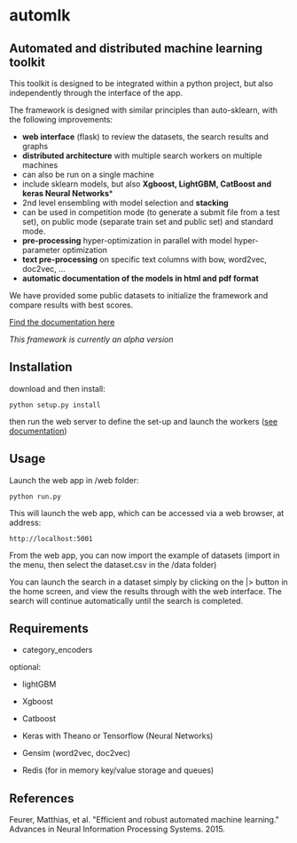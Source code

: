 # automlk
Automated and distributed machine learning toolkit
--------------------------------------------------

This toolkit is designed to be integrated within a python project, but also independently through the interface of the app.

The framework is designed with similar principles than auto-sklearn, with the following improvements:
- **web interface** (flask) to review the datasets, the search results and graphs
- **distributed architecture** with multiple search workers on multiple machines
- can also be run on a single machine
- include sklearn models, but also **Xgboost, LightGBM, CatBoost and keras Neural Networks***
- 2nd level ensembling with model selection and **stacking**
- can be used in competition mode (to generate a submit file from a test set), on public mode (separate train set and public set) and standard mode.
- **pre-processing** hyper-optimization in parallel with model hyper-parameter optimization
- **text pre-processing** on specific text columns with bow, word2vec, doc2vec, ...
- **automatic documentation of the models in html and pdf format**

We have provided some public datasets to initialize the framework and compare results with best scores.

[Find the documentation here](http://automlk.readthedocs.io/en/latest/)

*This framework is currently an alpha version*

Installation
------------
download and then install:

    python setup.py install

then run the web server to define the set-up and launch the workers ([see documentation](http://automlk.readthedocs.io/en/latest/))

Usage
-----
Launch the web app in /web folder:

    python run.py

This will launch the web app, which can be accessed via a web browser, at address:

    http://localhost:5001

From the web app, you can now import the example of datasets (import in the menu, then select the dataset.csv in the /data folder)

You can launch the search in a dataset simply by clicking on the |> button in the home screen, and view the results through with the web interface.
The search will continue automatically until the search is completed.


Requirements
------------
- category_encoders

optional:
- lightGBM
- Xgboost
- Catboost
- Keras with Theano or Tensorflow (Neural Networks)
- Gensim (word2vec, doc2vec)

- Redis (for in memory key/value storage and queues)

References
----------
Feurer, Matthias, et al. "Efficient and robust automated machine learning." Advances in Neural Information Processing Systems. 2015.
